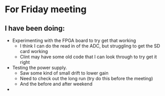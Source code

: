# For Friday meeting
## I have been doing:
- Experimenting with the FPGA board to try get that working
	- I think I can do the read in of the ADC, but struggling to get the SD card working
	- Clint may have some old code that I can look through to try get it right
- Testing the power supply. 
	- Saw some kind of small drift to lower gain
	- Need to check out the long run (try do this before the meeting)
	- And the before and after weekend 
- 